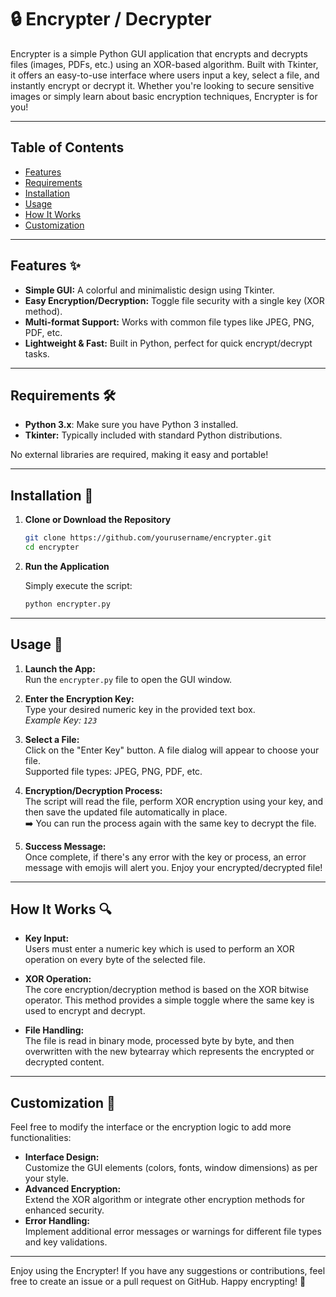 # 🔒 Encrypter / Decrypter

Encrypter is a simple Python GUI application that encrypts and decrypts files (images, PDFs, etc.) using an XOR-based algorithm. Built with Tkinter, it offers an easy-to-use interface where users input a key, select a file, and instantly encrypt or decrypt it. Whether you're looking to secure sensitive images or simply learn about basic encryption techniques, Encrypter is for you!

---

## Table of Contents

- [Features](#features-)
- [Requirements](#requirements-)
- [Installation](#installation-)
- [Usage](#usage-)
- [How It Works](#how-it-works-)
- [Customization](#customization-)

---

## Features ✨

- **Simple GUI:** A colorful and minimalistic design using Tkinter.
- **Easy Encryption/Decryption:** Toggle file security with a single key (XOR method).
- **Multi-format Support:** Works with common file types like JPEG, PNG, PDF, etc.
- **Lightweight & Fast:** Built in Python, perfect for quick encrypt/decrypt tasks.

---

## Requirements 🛠

- **Python 3.x**: Make sure you have Python 3 installed.
- **Tkinter:** Typically included with standard Python distributions.
  
No external libraries are required, making it easy and portable!

---

## Installation 💾

1. **Clone or Download the Repository**

   ```bash
   git clone https://github.com/yourusername/encrypter.git
   cd encrypter
   ```

2. **Run the Application**

   Simply execute the script:

   ```bash
   python encrypter.py
   ```

---

## Usage 🚀

1. **Launch the App:**  
   Run the `encrypter.py` file to open the GUI window.

2. **Enter the Encryption Key:**  
   Type your desired numeric key in the provided text box.  
   _Example Key: `123`_

3. **Select a File:**  
   Click on the "Enter Key" button. A file dialog will appear to choose your file.  
   Supported file types: JPEG, PNG, PDF, etc.

4. **Encryption/Decryption Process:**  
   The script will read the file, perform XOR encryption using your key, and then save the updated file automatically in place.  
   ➡️ You can run the process again with the same key to decrypt the file.

5. **Success Message:**  
   Once complete, if there's any error with the key or process, an error message with emojis will alert you. Enjoy your encrypted/decrypted file!

---

## How It Works 🔍

- **Key Input:**  
  Users must enter a numeric key which is used to perform an XOR operation on every byte of the selected file.

- **XOR Operation:**  
  The core encryption/decryption method is based on the XOR bitwise operator. This method provides a simple toggle where the same key is used to encrypt and decrypt.

- **File Handling:**  
  The file is read in binary mode, processed byte by byte, and then overwritten with the new bytearray which represents the encrypted or decrypted content.

---

## Customization 🎨

Feel free to modify the interface or the encryption logic to add more functionalities:
- **Interface Design:**  
  Customize the GUI elements (colors, fonts, window dimensions) as per your style.
- **Advanced Encryption:**  
  Extend the XOR algorithm or integrate other encryption methods for enhanced security.
- **Error Handling:**  
  Implement additional error messages or warnings for different file types and key validations.

---

Enjoy using the Encrypter! If you have any suggestions or contributions, feel free to create an issue or a pull request on GitHub. Happy encrypting! 🔐

